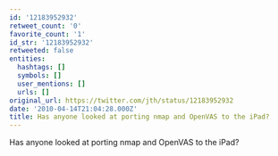 ```yaml
---
id: '12183952932'
retweet_count: '0'
favorite_count: '1'
id_str: '12183952932'
retweeted: false
entities:
  hashtags: []
  symbols: []
  user_mentions: []
  urls: []
original_url: https://twitter.com/jth/status/12183952932
date: '2010-04-14T21:04:28.000Z'
title: Has anyone looked at porting nmap and OpenVAS to the iPad?
---
```


Has anyone looked at porting nmap and OpenVAS to the iPad?